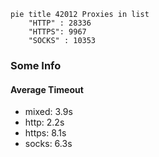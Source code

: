 
```mermaid
pie title 42012 Proxies in list
    "HTTP" : 28336
    "HTTPS": 9967
    "SOCKS" : 10353
```

### Some Info
#### Average Timeout

- mixed: 3.9s
- http: 2.2s
- https: 8.1s
- socks: 6.3s